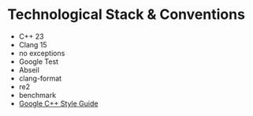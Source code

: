 # Technological Stack & Conventions
* C++ 23
* Clang 15
* no exceptions
* Google Test
* Abseil
* clang-format
* re2
* benchmark
* [Google C++ Style Guide](https://google.github.io/styleguide/cppguide.html)
